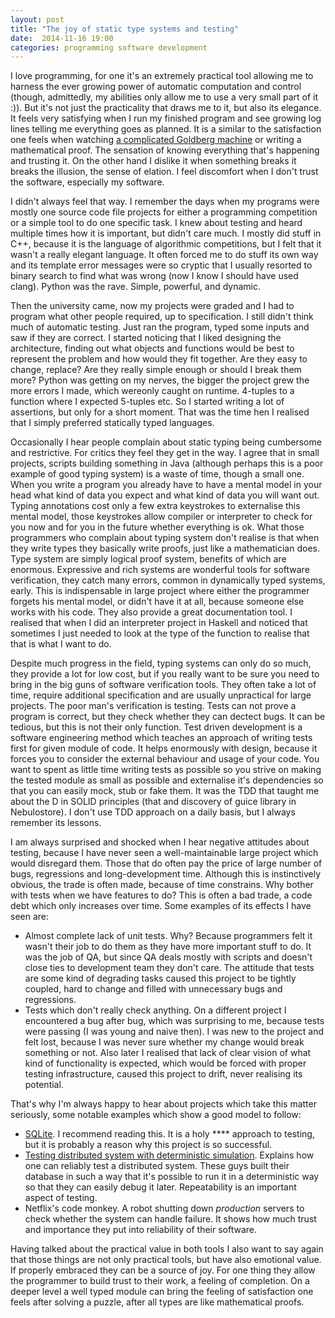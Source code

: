 ```yaml
---
layout: post
title: "The joy of static type systems and testing"
date:  2014-11-16 19:00
categories: programming software development
---
```

I love programming, for one it's an extremely practical tool allowing me to
harness the ever growing power of automatic computation and control (though,
admittedly, my abilities only allow me to use a very small part of it :)). But
it's not just the practicality that draws me to it, but also its elegance. It
feels very satisfying when I run my finished program and see growing log lines
telling me everything goes as planned. It is a similar to the satisfaction one
feels when watching [a complicated Goldberg machine][legogoldberg] or writing a
mathematical proof.  The sensation of knowing everything that's happening and
trusting it. On the other hand I dislike it when something breaks it breaks the
illusion, the sense of elation. I feel discomfort when I don't trust the
software, especially my software.

I didn't always feel that way. I remember the days when my programs were mostly
one source code file projects for either a programming competition or a simple
tool to do one specific task. I knew about testing and heard multiple times how
it is important, but didn't care much. I mostly did stuff in C++, because it is
the language of algorithmic competitions, but I felt that it wasn't a really
elegant language. It often forced me to do stuff its own way and its template
error messages were so cryptic that I usually resorted to binary search to find
what was wrong (now I know I should have used clang). Python was the rave.
Simple, powerful, and dynamic.

Then the university came, now my projects were graded and I had to program what
other people required, up to specification. I still didn't think much of
automatic testing. Just ran the program, typed some inputs and saw if they are
correct. I started noticing that I liked designing the architecture, finding out
what objects and functions would be best to represent the problem and how would
they fit together. Are they easy to change, replace?  Are they really simple
enough or should I break them more? Python was getting on my nerves, the bigger
the project grew the more errors I made, which wereonly caught on runtime.
4-tuples to a function where I expected 5-tuples etc. So I started writing a lot
of assertions, but only for a short moment. That was the time hen I realised
that I simply preferred statically typed languages.

Occasionally I hear people complain about static typing being cumbersome and
restrictive. For critics they feel they get in the way. I agree that in small
projects, scripts building something in Java (although perhaps this is a poor
example of good typing system) is a waste of time, though a small one. When you
write a program you already have to have a mental model in your head what kind
of data you expect and what kind of data you will want out. Typing annotations
cost only a few extra keystrokes to externalise this mental model, those
keystrokes allow compiler or interpreter to check for you now and for you in the
future whether everything is ok. What those programmers who complain about
typing system don't realise is that when they write types they basically write
proofs, just like a mathematician does. Type system are simply logical proof
system, benefits of which are enormous. Expressive and rich systems are
wonderful tools for software verification, they catch many errors, common in
dynamically typed systems, early. This is indispensable in large project where
either the programmer forgets his mental model, or didn't have it at all,
because someone else works with his code. They also provide a great
documentation tool. I realised that when I did an interpreter project in Haskell
and noticed that sometimes I just needed to look at the type of the function to
realise that that is what I want to do.

Despite much progress in the field, typing systems can only do so much, they
provide a lot for low cost, but if you really want to be sure you need to bring
in the big guns of software verification tools. They often take a lot of time,
require additional specification and are usually unpractical for large projects.
The poor man's verification is testing. Tests can not prove a program is
correct, but they check whether they can dectect bugs. It can be tedious, but
this is not their only function. Test driven development is a software
engineering method which teaches an approach of writing tests first for given
module of code. It helps enormously with design, because it forces you to
consider the external behaviour and usage of your code. You want to spent as
little time writing tests as possible so you strive on making the tested module
as small as possible and externalise it's dependencies so that you can easily
mock, stub or fake them. It was the TDD that taught me about the D in SOLID
principles (that and discovery of guice library in Nebulostore). I don't use TDD
approach on a daily basis, but I always remember its lessons.

I am always surprised and shocked when I hear negative attitudes about testing,
because I have never seen a well-maintainable large project which would
disregard them. Those that do often pay the price of large number of bugs,
regressions and long-development time. Although this is instinctively obvious,
the trade is often made, because of time constrains. Why bother with tests when
we have features to do? This is often a bad trade, a code debt which only
increases over time. Some examples of its effects I have seen are:

* Almost complete lack of unit tests. Why? Because programmers felt it wasn't
  their job to do them as they have more important stuff to do. It was the job
  of QA, but since QA deals mostly with scripts and doesn't close ties
  to development team they don't care. The attitude that tests are some kind of
  degrading tasks caused this project to be tightly coupled, hard to change and
  filled with unnecessary bugs and regressions.
* Tests which don't really check anything. On a different project I encountered
  a bug after bug, which was surprising to me, because
  tests were passing (I was young and naive then). I was new to the project and
  felt lost, because I was never sure whether my change would break something or
  not. Also later I realised that lack of clear vision of what kind of
  functionality is expected, which would be forced with proper testing
  infrastructure, caused this project to drift, never realising its potential.

That's why I'm always happy to hear about projects which take this matter
seriously, some notable examples which show a good model to follow:

* [SQLite][sqlite]. I recommend reading this. It is a holy \*\*\*\*
approach to testing, but it is probably a reason why this project is so
successful.
* [Testing distributed system with deterministic simulation][simulation].
Explains how one can reliably test a distributed system. These guys built their
database in such a way that it's possible to run it in a deterministic way so
that they can easily debug it later. Repeatability is an important aspect of
testing.
* Netflix's code monkey. A robot shutting down *production* servers to check
whether the system can handle failure. It shows how much trust and importance
they put into reliability of their software.

Having talked about the practical value in both tools I also want to say again
that those things are not only practical tools, but have also emotional value.
If properly embraced they can be a source of joy. For one thing they allow the
programmer to build trust to their work, a feeling of completion. On a deeper
level a well typed module can bring the feeling of satisfaction one feels after
solving a puzzle, after all types are like mathematical proofs.

[legogoldberg]: https://www.youtube.com/watch?v=sUtS52lqL5w
[sqlite]: http://www.sqlite.org/testing.html
[simulation]: https://www.youtube.com/watch?v=4fFDFbi3toc
